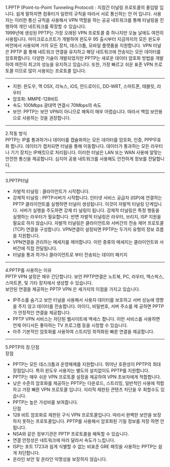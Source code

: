 1.PPTP (Point-to-Point Tunneling Protocol) : 지점간 터널링 프로토콜의 줄임말 입니다. 쉽게 말하자면 컴퓨터가 일련의 규칙을 따라서 서로 통신하는 언
어 입니다. 사용자는 이러한 통신 규칙을 사용해서 VPN 역할을 하는 공공 네트워크를 통해 터널링을 진행하여 개인 네트워크를 확장할 수 있습니다. <br>
1999년에 생성된 PPTP는 가장 오래된 VPN 프로토콜 중 하나지만 오늘 날에도 여전히 사용됩니다. 마이크로소프트가 개발하여 윈도우 95 출시부터 지금까지의 
모든 윈도우 버전에서 사용되며 거의 모든 장치, 데스크톱, 모바일 플랫폼을 지원합니다. VPN 터널은 PPTP 를 통해 네트워크 연결을 유지하고 해당 네트워크에
전송되는 모든 데이터를 암호화합니다. 다양한 기술이 개발되었지만 PPTP는 새로운 데이터 암호화 방법을 개발하여 여전히 최고의 성능을 유지하고 있습니다.
또한, 가장 빠르고 쉬운 표준 VPN 프로토콜 이므로 많이 사용되는 프로토콜 입니다.

-----

- 지원: 윈도우, 맥 OSX, 리눅스, iOS, 안드로이드, DD-WRT, 스마트폰, 태블릿, 라우터
- 암호화: MMPE-128비트
- 속도: 100Mbps 광대역 연결시 70Mbps의 속도
- 보안: PPTP는 보안 VPN이 아니므로 해독이 매우 어렵습니다. 따라서 백업 보안용으로 사용하는 것을 권장합니다.

-----

2.작동 방식 <br>
PPTP는 IP를 통과하거나 데이터를 캡슐화하는 모든 데이터를 암호화, 인증, PPP무효화 합니다. 데이터가 캡처되면 터널을 통해 이동합니다. 데이터가 통과하는
모든 라우터나 기기 장치는 IP패킷으로 처리됩니다. 이러한 터널은 LAN 또는 WAN  사용에 알맞는 안전한 통신을 제공합니다. 심지어 공용 네트워크를 사용해도
안전하게 정보를 전달합니다.

-----

3.PPTP터널 <br>
- 자발적 터널링 : 클라이언트가 시작합니다.
- 강제적 터널링 : PPTP서버가 시작합니다.
인터넷 서비스 공급자 (ISP)에 연결하는 PPTP 클라이언트를 실행하면 터널이 생성됩니다. 이것이 자발적 터널링 단계입니다. 서버가 실행을 주도하면 강제 터
널링이 됩니다. 강제적 터널링은 특정 행동을 실행하는 라우터가 필요합니다. 반면 자발적 터널링은 라우터, 브리지, ISP 지원을 필요로 하지 않습니다. 
자발적 터널링은 클라이언트와 서버간의 전송 제어 프로토콜(TCP) 연결을 구성합니다. VPN연결이 설정되면 PPTP는 두가지 유형의 정보 흐름을 지원합니다.
- VPN연결을 관리하는 메세지를 제어합니다. 이런 종류의 메세지는 클라이언트와 서버간에 직접 전달됩니다.
- 터널을 통과 하거나 클라이언트로 부터 전송되는 데이터 패키지

-----

4.PPTP를 사용하는 이유 <br>
PPTP VPN 설정은 매우 간단합니다. 보안 PPTP연결은 노트북, PC, 라우터, 엑스박스, 스마트폰, 및 기타 장치에서 생성할 수 있습니다. <br>
보안된 연결을 제공하는 PPTP VPN 은 세가지의 이점을 가지고 있습니다.
- IP주소를 숨기고 보안 터널을 사용해서 사용자 데이터를 보호하고 서버 성능에 영향을 주지 않고 데이터를 전송합니다. 아이디, 비밀번호, 서버 주소를 제
공하면 PPTP가 안정적인 연결을 제공합니다. <br>
- PPTP VPN 서비스는 차단된 웹사이트에 액세스 합니다. 이런 서비스를 사용하면 언제 어디서든 좋아하는 TV 프로그램 등을 시청할 수 있습니다.
- 아주 기본적인 암호화를 사용하여 스트리밍 최적화된 빠른 연결을 제공합니다.

-----

5.PPTP의 장.단점 <br>
장점 <br>
- PPTP는 모든 데스크톱과 운영체제를 지원합니다. 뛰어난 호환성이 PPTP의 최대 장점입니다. 특히 윈도우 사용자는 별도의 설치없이도 PPTP를 지원합니다.
- PPTP는 매우 쉬운 VPN 프로토콜 설정을 제공하여 VPN 초보자에게 적합합니다.
- 낮은 수준의 암호화를 제공하는 PPTP는 다운로드, 스트리밍, 일반적인 사용에 적합하고 가장 빠른 VPN 프로토콜 입니다. 지리적 제한된 콘텐츠 차단을 우
회할수도 있습니다. <br>
- PPTP는 높은 가성비를 보여줍니다. <br>
단점 <br>
- 128 비트 암호화로 제한된 구식 VPN 프로토콜입니다. 따라서 완벽한 보안을 보장하지 못하는 프로토콜입니다. PPTP를 사용해서 암호화된 기밀 정보를 저장
하면 안됩니다. <br>
- NSA와 같은 정부기관은 PPTP 프로토콜을 해독할 수 있습니다.
- 연결 안정성은 네트워크에 따라 달라서 속도가 느립니다.
- ISP는 포트 1723과 쉽게 식별할 수 없는 비표준 GRE 패킷을 사용하는 PPTP는 쉽게 차단합니다.
- 온라인 보안 및 온라인 익명성을 보장하지 않습니다.
